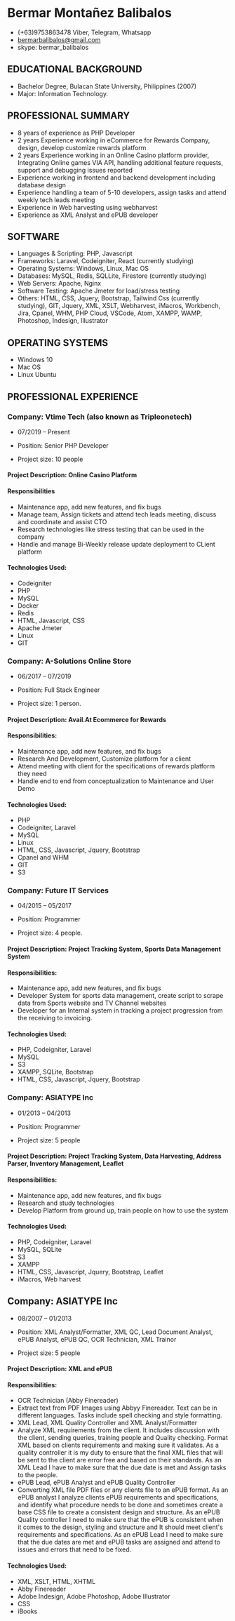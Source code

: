 # Bermar Montañez Balibalos
- (+63)9753863478 Viber, Telegram, Whatsapp
- bermarbalibalos@gmail.com
- skype: bermar_balibalos

## EDUCATIONAL BACKGROUND
- Bachelor Degree, Bulacan State University, Philippines (2007)
- Major: Information Technology.

## PROFESSIONAL SUMMARY
- 8 years of experience as PHP Developer
- 2 years Experience working in eCommerce for Rewards Company, design, develop customize rewards platform
- 2 years Experience working in an Online Casino platform provider, Integrating Online games VIA API, handling additional feature requests, support and debugging issues reported
- Experience working in frontend and backend development including database design
- Experience handling a team of 5-10 developers, assign tasks and attend weekly tech leads meeting
- Experience in Web harvesting using webharvest
- Experience as XML Analyst and ePUB developer

## SOFTWARE

- Languages & Scripting:  PHP, Javascript
- Frameworks:  Laravel, Codeigniter, React (currently studying)
- Operating Systems: Windows, Linux, Mac OS
- Databases:  MySQL, Redis, SQLLite, Firestore (currently studying)
- Web Servers:  Apache, Nginx
- Software Testing:  Apache Jmeter for load/stress testing
- Others: HTML, CSS, Jquery, Bootstrap, Tailwind Css (currently studying), GIT, Jquery, XML, XSLT, Webharvest, iMacros, Workbench, Jira, Cpanel, WHM, PHP Cloud, VSCode, Atom, XAMPP, WAMP, Photoshop, Indesign, Illustrator


## OPERATING SYSTEMS
- Windows 10 
- Mac OS
- Linux Ubuntu

## PROFESSIONAL EXPERIENCE

### Company: Vtime Tech (also known as Tripleonetech)
- 07/2019 – Present

- Position: Senior PHP Developer
- Project size: 10 people

#### Project Description: Online Casino Platform

#### Responsibilities
- Maintenance app, add new features, and fix bugs
- Manage team, Assign tickets and attend tech leads meeting, discuss and coordinate and assist CTO
- Research technologies like stress testing that can be used in the company
- Handle and manage Bi-Weekly release update deployment to CLient platform 

#### Technologies Used:
- Codeigniter
- PHP
- MySQL
- Docker
- Redis
- HTML, Javascript, CSS
- Apache Jmeter
- Linux
- GIT



### Company: A-Solutions Online Store
- 06/2017 – 07/2019

- Position: Full Stack Engineer
- Project size: 1 person.

#### Project Description: Avail.At Ecommerce for Rewards

#### Responsibilities:
- Maintenance app, add new features, and fix bugs
- Research And Development, Customize platform for a client
- Attend meeting with client for the specifications of rewards platform they need
- Handle end to end from conceptualization to Maintenance and User Demo

#### Technologies Used:
- PHP
- Codeigniter, Laravel
- MySQL
- Linux
- HTML, CSS, Javascript, Jquery, Bootstrap
- Cpanel and WHM
- GIT
- S3



### Company: Future IT Services
- 04/2015 – 05/2017

- Position: Programmer
- Project size: 4 people.

#### Project Description: Project Tracking System, Sports Data Management System

#### Responsibilities:
- Maintenance app, add new features, and fix bugs
- Developer System for sports data management, create script to scrape data from Sports website and TV Channel websites
- Developer for an Internal system in tracking a project progression from the receiving to invoicing. 

#### Technologies Used:
- PHP, Codeigniter, Laravel
- MySQL
- S3
- XAMPP, SQLite, Bootstrap
- HTML, CSS, Javascript, Jquery, Bootstrap




### Company: ASIATYPE Inc
- 01/2013 – 04/2013

- Position: Programmer
- Project size: 5 people

#### Project Description: Project Tracking System, Data Harvesting, Address Parser, Inventory Management, Leaflet

#### Responsibilities:
- Maintenance app, add new features, and fix bugs
- Research and study technologies
- Develop Platform from ground up, train people on how to use the system

#### Technologies Used:
- PHP, Codeigniter, Laravel
- MySQL, SQLite
- S3
- XAMPP
- HTML, CSS, Javascript, Jquery, Bootstrap, Leaflet
- iMacros, Web harvest

## Company: ASIATYPE Inc
- 08/2007 – 01/2013

- Position: XML Analyst/Formatter, XML QC, Lead Document Analyst, ePUB Analyst, ePUB QC, OCR Technician, XML Trainor
- Project size: 5 people

#### Project Description: XML and ePUB

#### Responsibilities:
- OCR Technician (Abby Finereader) 
- Extract text from PDF Images using Abbyy Finereader. Text can be in different languages. Tasks include spell checking and style formatting. 
- XML Lead, XML Quality Controller and XML Analyst/Formatter 
- Analyze XML requirements from the client. It includes discussion with the client, sending queries, training people and Quality checking. Format XML based on clients requirements and making sure it validates. As a quality controller it is my duty to ensure that the final XML files that will be sent to the client are error free and based on their standards. As an XML Lead I have to make sure that the due date is met and Assign tasks to the people. 
- ePUB Lead, ePUB Analyst and ePUB Quality Controller 
- Converting XML file PDF files or any clients file to an ePUB format. As an ePUB analyst I analyze clients ePUB requirements and specifications, and identify what procedure needs to be done and sometimes create a base CSS file to create a consistent design and structure. As an ePUB Quality controller I need to make sure that the ePUB is consistent when it comes to the design, styling and structure and It should meet client's requirements and specifications. As an ePUB Lead I need to make sure that the due dates are met and ePUB tasks are assigned and attend to issues and errors that need to be fixed.

#### Technologies Used:
- XML, XSLT, HTML, XHTML
- Abby Finereader
- Adobe Indesign, Adobe Photoshop, Adobe Illustrator
- CSS
- iBooks





